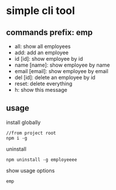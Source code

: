# simple cli tool

## commands prefix: emp
- all: show all employees
- add: add an employee
- id [id]: show employee by id
- name [name]: show employee by name
- email [email]: show employee by email
- del [id]: delete an employee by id
- reset: delete everything
- h: show this message

## usage

install globally
```
//from project root
npm i -g
```

uninstall
```
npm uninstall -g employeeee
```

show usage options
```
emp
```

